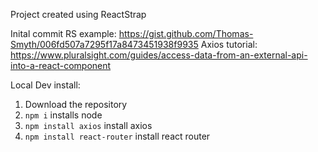 Project created using ReactStrap

Inital commit RS example: https://gist.github.com/Thomas-Smyth/006fd507a7295f17a8473451938f9935
Axios tutorial: https://www.pluralsight.com/guides/access-data-from-an-external-api-into-a-react-component


Local Dev install: 

1. Download the repository
2. `npm i` installs node 
3. `npm install axios` install axios
4. `npm install react-router` install react router
